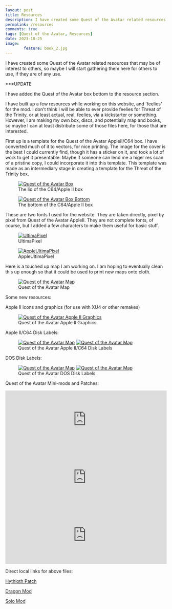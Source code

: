```yaml
---
layout: post
title: Resources
description: I have created some Quest of the Avatar related resources that may be of interest to others.
permalink: /resources
comments: true
tags: [Quest of the Avatar, Resources]
date: 2023-10-25
image: 
        feature: book_2.jpg
---
```


I have created some Quest of the Avatar related resources that may be of interest to others, so maybe I will start gathering them here for others to use, if they are of any use.

<!--more-->

***UPDATE

I have added the Quest of the Avatar box bottom to the resource section.

I have built up a few resources while working on this website, and 'feelies' for the mod. I don't think I will be able to ever provide feelies for Threat of the Trinity, or at least actual, real, feelies, via a kickstarter or something. However, I am making my own box, discs, and potentially map and books, so maybe I can at least distribute some of those files here, for those that are interested.

First up is a template for the Quest of the Avatar AppleII/C64 box. I have converted much of it to vectors, for nice printing. The image for the cover is the best I could currently find, though it has a sticker on it, and took a lot of work to get it presentable. Maybe if someone can lend me a higer res scan of a pristine copy, I could incorporate it into this template. This template was made as an intermediary stage in creating a template for the Threat of the Trinity box.

<figure>
	<a href="{{ site.url }}/Art/box_base.pdf"><img class="ScrollRev" alt="Quest of the Avatar Box" data-tilt src="{{ site.url }}/Art/box_base.png" /></a>
	<figcaption>The lid of the C64/Apple II box</figcaption>
</figure>

<figure>
	<a href="{{ site.url }}/images/box_base_bottom.pdf"><img class="ScrollRev" alt="Quest of the Avatar Box Bottom" data-tilt src="{{ site.url }}/images/Ultima_IV_Box_Bottom.jpg" /></a>
	<figcaption>The bottom of the C64/Apple II box</figcaption>
</figure>

These are two fonts I used for the website. They are taken directly, pixel by pixel from Quest of the Avatar AppleII. They are not complete fonts, of course, but I added a few characters to make them useful for basic stuff.

<figure>
	<a href="{{ site.url }}/assets/css/ultimapixel-ultimawebfont.ttf"><img class="ScrollRev" alt="UltimaPixel" data-tilt src="{{ site.url }}/images/ultimapixel.png" /></a>
	<figcaption>UltimaPixel</figcaption>
</figure>

<figure>
	<a href="{{ site.url }}/assets/css/appleultimapixel-webfont.ttf"><img class="ScrollRev" alt="AppleUltimaPixel" data-tilt src="{{ site.url }}/images/appleultimapixel.png" /></a>
	<figcaption>AppleUltimaPixel</figcaption>
</figure>

Here is a touched up map I am working on. I am hoping to eventually clean this up enough so that it could be used to print new maps onto cloth.
<figure>
	<a href="{{ site.url }}/Art/Ultima_IV_Map_Hi_Res.png"><img class="ScrollRev" alt="Quest of the Avatar Map" data-tilt src="{{ site.url }}/Art/Ultima_IV_Map_Low_Res.png" /></a>
	<figcaption>Quest of the Avatar Map</figcaption>
</figure>

Some new resources:

Apple II icons and graphics (for use with XU4 or other remakes)

<figure>
	<a href="{{ site.url }}/Art/appleII.zip"><img class="ScrollRev" alt="Quest of the Avatar Apple II Graphics" data-tilt src="{{ site.url }}/Art/appleIImode.jpg" /></a>
	<figcaption>Quest of the Avatar Apple II Graphics</figcaption>
</figure>

Apple II/C64 Disk Labels:

<figure>
	<a href="{{ site.url }}/Art/Ultima_IV_Disk_Label_Apple_AB.pdf"><img class="ScrollRev inline" alt="Quest of the Avatar Map" data-tilt src="{{ site.url }}/Art/Ultima_IV_Disk_Label_Apple_AB.png" /></a>
	<a href="{{ site.url }}/Art/Ultima_IV_Disk_Label_Apple_CD.pdf"><img class="ScrollRev inline" alt="Quest of the Avatar Map" data-tilt src="{{ site.url }}/Art/Ultima_IV_Disk_Label_Apple_CD.png" /></a>
	<figcaption>Quest of the Avatar Apple II/C64 Disk Labels</figcaption>
</figure>

DOS Disk Labels:

<figure>
	<a href="{{ site.url }}/Art/Ultima_IV_Disk_Label_A.pdf"><img class="ScrollRev inline" alt="Quest of the Avatar Map" data-tilt src="{{ site.url }}/Art/Ultima_IV_Disk_Label_A.png" /></a>
	<a href="{{ site.url }}/Art/Ultima_IV_Disk_Label_B.pdf"><img class="ScrollRev inline" alt="Quest of the Avatar Map" data-tilt src="{{ site.url }}/Art/Ultima_IV_Disk_Label_B.png" /></a>
	<figcaption>Quest of the Avatar DOS Disk Labels</figcaption>
</figure>

Quest of the Avatar Mini-mods and Patches:

<iframe width="100%" height="180" src="https://www.moddb.com/games/ultima-iv-quest-of-the-avatar/downloads/hythloth-fix/widget" frameborder="0"></iframe><br>

<iframe width="100%" height="180" src="https://www.moddb.com/mods/ultima-iv-dragon/downloads/dragon-11/widget" frameborder="0"></iframe><br>

<iframe width="100%" height="180" src="https://www.moddb.com/games/ultima-iv-quest-of-the-avatar/downloads/ultima-iv-solo/widget" frameborder="0"></iframe><br>

Direct local links for above files:

[Hythloth Patch](https://github.com/cambragol/ultima-IV-trinity/blob/master/assets/HYTHLOTH.DNG?raw=true)

[Dragon Mod](https://github.com/cambragol/advent-of-the-trinity/raw/master/Dragon_1.1.zip)

[Solo Mod](https://github.com/cambragol/advent-of-the-trinity/raw/master/Ultima_IV_Solo.zip)

